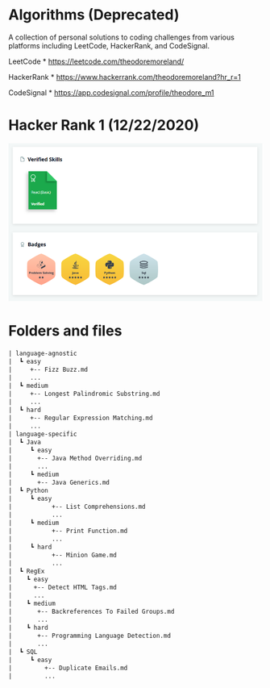 # Algorithms (Deprecated)
A collection of personal solutions to coding challenges from various platforms including LeetCode, HackerRank, and CodeSignal.

LeetCode * https://leetcode.com/theodoremoreland/

HackerRank * https://www.hackerrank.com/theodoremoreland?hr_r=1

CodeSignal * https://app.codesignal.com/profile/theodore_m1

# Hacker Rank 1 (12/22/2020)
<img src="presentation/1.PNG" width="900">

# Folders and files

    | language-agnostic
    |  ┗ easy
    |     +-- Fizz Buzz.md
    |     ...
    |  ┗ medium
    |     +-- Longest Palindromic Substring.md
    |     ...
    |  ┗ hard
    |     +-- Regular Expression Matching.md
    |     ...
    | language-specific
    |  ┗ Java
    |     ┗ easy
    |       +-- Java Method Overriding.md
    |       ...
    |     ┗ medium
    |       +-- Java Generics.md
    |  ┗ Python
    |     ┗ easy
    |           +-- List Comprehensions.md
    |           ...
    |     ┗ medium
    |           +-- Print Function.md
    |           ...
    |     ┗ hard
    |           +-- Minion Game.md
    |           ...
    |  ┗ RegEx
    |    ┗ easy
    |      +-- Detect HTML Tags.md
    |      ...
    |    ┗ medium
    |       +-- Backreferences To Failed Groups.md
    |       ...
    |    ┗ hard
    |       +-- Programming Language Detection.md
    |       ...
    |  ┗ SQL
    |     ┗ easy
    |         +-- Duplicate Emails.md
    |         ...
